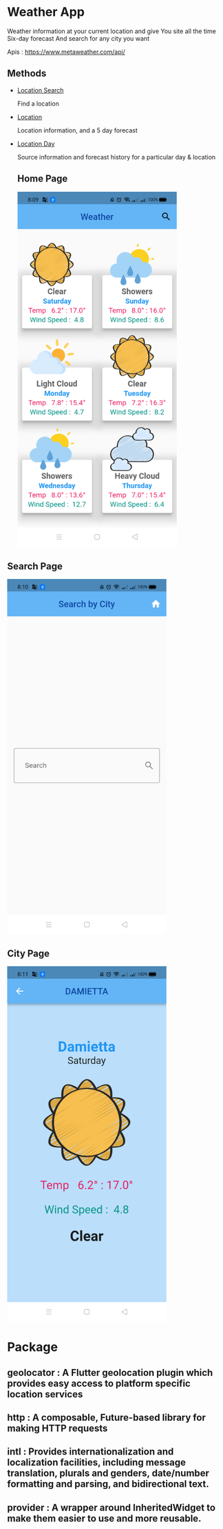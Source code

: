 # Weather App

Weather information at your current location and give
You site all the time
Six-day forecast
And search for any city you want



Apis : https://www.metaweather.com/api/



## Methods

- [Location Search](https://www.metaweather.com/api/#locationsearch)

  Find a location

- [Location](https://www.metaweather.com/api/#location)

  Location information, and a 5 day forecast

- [Location Day](https://www.metaweather.com/api/#locationday)

  Source information and forecast history for a particular day & location



  <tr>  
   <th>   <h2>Home Page</h2> </th>
  <tr/>
  <tr>
   <th><img src="assets/images/page1.png"  width="370"></th>
  </tr>

<tr>  
   <th>   <h2>Search Page</h2> </th>
  <tr/>
  <tr>
   <th><img src="assets/images/page2.png"  width="370"></th>
  </tr>

<tr>  
   <th>   <h2>City Page</h2> </th>
  <tr/>
  <tr>
   <th><img src="assets/images/page3.png"  width="370"></th>
  </tr>



</table>



# Package

## geolocator :   A Flutter geolocation plugin which provides easy access to platform specific location services

## http : A composable, Future-based library for making HTTP requests

## intl : Provides internationalization and localization facilities, including message translation, plurals and genders, date/number formatting and parsing, and bidirectional text.

## provider : A wrapper around InheritedWidget to make them easier to use and more reusable.



### 
